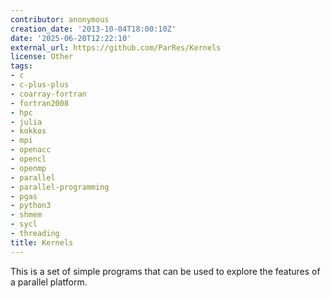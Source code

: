 ```yaml
---
contributor: anonymous
creation_date: '2013-10-04T18:00:10Z'
date: '2025-06-20T12:22:10'
external_url: https://github.com/ParRes/Kernels
license: Other
tags:
- c
- c-plus-plus
- coarray-fortran
- fortran2008
- hpc
- julia
- kokkos
- mpi
- openacc
- opencl
- openmp
- parallel
- parallel-programming
- pgas
- python3
- shmem
- sycl
- threading
title: Kernels
---
```


This is a set of simple programs that can be used to explore the features of a parallel platform.
